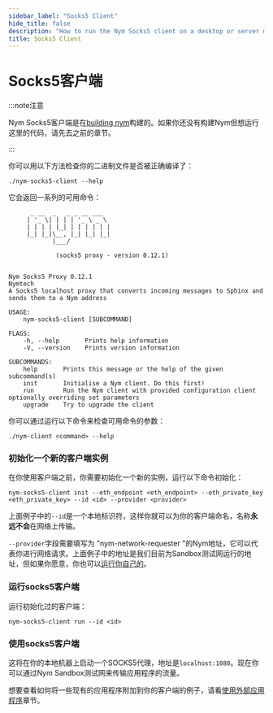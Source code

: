 ```yaml
---
sidebar_label: "Socks5 Client"
hide_title: false
description: "How to run the Nym Socks5 client on a desktop or server machine."
title: Socks5 Client
---
```


# Socks5客户端

:::note注意

Nym Socks5客户端是在[building nym](/docs/stable/run-nym-nodes/build-nym/)构建的。如果你还没有构建Nym但想运行这里的代码，请先去之前的章节。

:::

你可以用以下方法检查你的二进制文件是否被正确编译了：

```
./nym-socks5-client --help
```

它会返回一系列的可用命令：

```
      _ __  _   _ _ __ ___
     | '_ \| | | | '_ \ _ \
     | | | | |_| | | | | | |
     |_| |_|\__, |_| |_| |_|
            |___/

             (socks5 proxy - version 0.12.1)

    
Nym Socks5 Proxy 0.12.1
Nymtech
A Socks5 localhost proxy that converts incoming messages to Sphinx and sends them to a Nym address

USAGE:
    nym-socks5-client [SUBCOMMAND]

FLAGS:
    -h, --help       Prints help information
    -V, --version    Prints version information

SUBCOMMANDS:
    help       Prints this message or the help of the given subcommand(s)
    init       Initialise a Nym client. Do this first!
    run        Run the Nym client with provided configuration client optionally overriding set parameters
    upgrade    Try to upgrade the client

```

你可以通过运行以下命令来检查可用命令的参数：

```
./nym-client <command> --help 
```

### 初始化一个新的客户端实例

在你使用客户端之前，你需要初始化一个新的实例，运行以下命令初始化：

```
nym-socks5-client init --eth_endpoint <eth_endpoint> --eth_private_key <eth_private_key> --id <id> --provider <provider>
```

上面例子中的`--id`是一个本地标识符，这样你就可以为你的客户端命名，名称**永远不会**在网络上传输。

 `--provider`字段需要填写为 "nym-network-requester "的Nym地址，它可以代表你进行网络请求。上面例子中的地址是我们目前为Sandbox测试网运行的地址，但如果你愿意，你也可以[运行你自己的](/docs/stable/run-nym-nodes/nodes/requester/)。


### 运行socks5客户端

运行初始化过的客户端：

```
nym-socks5-client run --id <id>
```

### 使用socks5客户端

这将在你的本地机器上启动一个SOCKS5代理，地址是`localhost:1080`。现在你可以通过Nym Sandbox测试网来传输应用程序的流量。

想要查看如何将一些现有的应用程序附加到你的客户端的例子，请看[使用外部应用程序](/docs/stable/use-external-apps/index)章节。